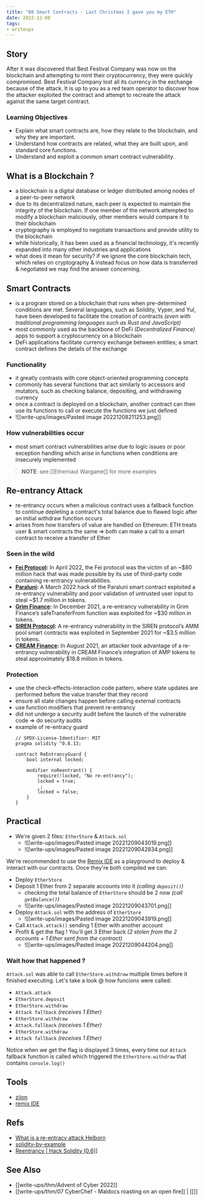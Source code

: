 ```yaml
---
title: "08 Smart Contracts - Last Christmas I gave you my ETH"
date: 2022-12-08
tags:
- writeups
---
```


## Story
After it was discovered that Best Festival Company was now on the blockchain and attempting to mint their cryptocurrency, they were quickly compromised. Best Festival Company lost all its currency in the exchange because of the attack. It is up to you as a red team operator to discover how the attacker exploited the contract and attempt to recreate the attack against the same target contract.

### Learning Objectives
-   Explain what smart contracts are, how they relate to the blockchain, and why they are important.
-   Understand how contracts are related, what they are built upon, and standard core functions.
-   Understand and exploit a common smart contract vulnerability.

## What is a Blockchain ?
- a blockchain is a digital database or ledger distributed among nodes of a peer-to-peer network
- due to its decentralized nature, each peer is expected to maintain the integrity of the blockchain. If one member of the network attempted to modify a blockchain maliciously, other members would compare it to their blockchain
- cryptography is employed to negotiate transactions and provide utility to the blockchain
- while historically, it has been used as a financial technology, it's recently expanded into many other industries and applications
- what does it mean for security? if we ignore the core blockchain tech, which relies on cryptography & instead focus on how data is transferred & negotiated we may find the answer concerning.

## Smart Contracts

- is a program stored on a blockchain that runs when pre-determined conditions are met. Several languages, such as Solidity, Vyper, and Yul, have been developed to facilitate the creation of contracts *(even with traditional programming languages such as Rust and JavaScript)*
- most commonly used as the backbone of DeFi *(Decentralized Finance)* apps to support a cryptocurrency on a blockchain
- DeFi applications facilitate currency exchange between entities; a smart contract defines the details of the exchange

### Functionality
- it greatly contrasts with core object-oriented programming concepts
- commonly has several functions that act similarly to accessors and mutators, such as checking balance, depositing, and withdrawing currency
- once a contract is deployed on a blockchain, another contract can then use its functions to call or execute the functions we just defined 
- ![[write-ups/images/Pasted image 20221208211253.png]]

### How vulnerabilities occur
- most smart contract vulnerabilities arise due to logic issues or poor exception handling which arise in functions when conditions are insecurely implemented

> **NOTE**: see [[Ethernaut Wargame]] for more examples

## Re-entrancy Attack
- re-entrancy occurs when a malicious contract uses a fallback function to continue depleting a contract's total balance due to flawed logic after an initial withdraw function occurs
- arises from how transfers of value are handled on Ethereum: ETH treats user &  smart contracts the same => both can make a call to a smart contract to receive a transfer of Ether

### Seen in the wild
- [**Fei Protocol**](https://halborn.com/explained-the-fei-protocol-hack-april-2022/)**:** In April 2022, the Fei protocol was the victim of an ~$80 million hack that was made possible by its use of third-party code containing re-entrancy vulnerabilities.
- [**Paraluni**](https://halborn.com/explained-the-paraluni-hack-march-2022/)**:** A March 2022 hack of the Paraluni smart contract exploited a re-entrancy vulnerability and poor validation of untrusted user input to steal ~$1.7 million in tokens.
- [**Grim Finance**](https://halborn.com/explained-the-grim-finance-hack-december-2021/)**:** In December 2021, a re-entrancy vulnerability in Grim Finance’s safeTransferFrom function was exploited for ~$30 million in tokens.
- [**SIREN Protocol**](https://halborn.com/explained-the-siren-protocol-hack-september-2021/)**:** A re-entrancy vulnerability in the SIREN protocol’s AMM pool smart contracts was exploited in September 2021 for ~$3.5 million in tokens.
- [**CREAM Finance**](https://halborn.com/explained-the-cream-finance-hack-august-2021/)**:** In August 2021, an attacker took advantage of a re-entrancy vulnerability in CREAM Finance’s integration of AMP tokens to steal approximately $18.8 million in tokens.

### Protection
- use the check-effects-interaction code pattern, where state updates are performed before the value transfer that they record
- ensure all state changes happen before calling external contracts
- use function modifiers that prevent re-entrancy
- did not undergo a security audit before the launch of the vulnerable code => do security audits
- example of re-entracy guard
	```solidity
	// SPDX-License-Identifier: MIT
	pragma solidity ^0.8.13;

	contract ReEntrancyGuard {
	    bool internal locked;
	
	    modifier noReentrant() {
	        require(!locked, "No re-entrancy");
	        locked = true;
	        _;
	        locked = false;
	    }
	}
	```
  

## Practical

- We're given 2 files: `EtherStore` & `Attack.sol`
	- ![[write-ups/images/Pasted image 20221209043019.png]]
	- ![[write-ups/images/Pasted image 20221209042834.png]]

We're recommended to use the [Remix IDE](https://remix.ethereum.org/) as a playground to deploy & interact with our contracts. Once they're both compiled we can:
- Deploy `EtherStore`
- Deposit 1 Ether from 2 separate accounts into it *(calling `deposit()`)*
	- checking the total balance of `EtherStore` should be 2 now *(call `getBalance()`)*
	- ![[write-ups/images/Pasted image 20221209043701.png]]
- Deploy `Attack.sol` with the address of `EtherStore` 
	- ![[write-ups/images/Pasted image 20221209043919.png]]
- Call `Attack.attack()` sending 1 Ether with another account
- Profit & get the flag ! You'll get 3 Ether back *(2 stolen from the 2 accounts + 1 Ether sent from the contract)* 
	- ![[write-ups/images/Pasted image 20221209044204.png]]

### Wait how that happened ?
`Attack.sol` was able to call `EtherStore.withdraw` multiple times before it finished executing. Let's take a look @ how funcions were called:
- `Attack.attack`
- `EtherStore.deposit`
- `EtherStore.withdraw`
- `Attack fallback` *(receives 1 Ether)*
- `EtherStore.withdraw`
- `Attack.fallback`  *(receives 1 Ether)*
- `EtherStore.withdraw`
- `Attack fallback` *(receives 1 Ether)*

Notice when we get the flag is displayed 3 times, every time our `Attack` fallback function is called which triggered the `EtherStore.withdraw` that contains `console.log()`

## Tools
- [ziion](https://www.ziion.org/)
- [remix IDE](https://remix.ethereum.org/)

## Refs
- [What is a re-entracy attack Helborn](https://halborn.com/what-is-a-re-entrancy-attack/)
- [solidity-by-example](https://solidity-by-example.org/)
- [Reentrancy | Hack Solidity (0.6)](https://www.youtube.com/@smartcontractprogrammer)]

## See Also
- [[write-ups/thm/Advent of Cyber 2022]]
- [[write-ups/thm/07 CyberChef - Maldocs roasting on an open fire]] | [[]]
